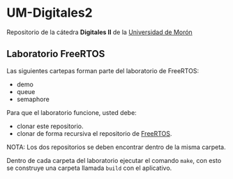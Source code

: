 # UM-Digitales2

Repositorio de la cátedra **Digitales II** de la [Universidad de Morón](https://www.unimoron.edu.ar/)

## Laboratorio FreeRTOS

Las siguientes cartepas forman parte del laboratorio de FreeRTOS:

* demo
* queue
* semaphore

Para que el laboratorio funcione, usted debe:

* clonar este repositorio.
* clonar de forma recursiva el repositorio de [FreeRTOS](https://github.com/FreeRTOS/FreeRTOS).

NOTA: Los dos repositorios se deben encontrar dentro de la misma carpeta.

Dentro de cada carpeta del laboratorio ejecutar el comando `make`, con esto se construye una carpeta llamada `build` con el aplicativo.